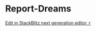 # Report-Dreams

[Edit in StackBlitz next generation editor ⚡️](https://stackblitz.com/~/github.com/SergioHu/Report-Dreams)